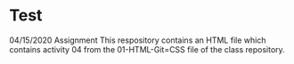 # Test
04/15/2020 Assignment
This respository contains an HTML file which contains activity 04
from the 01-HTML-Git=CSS file of the class repository.